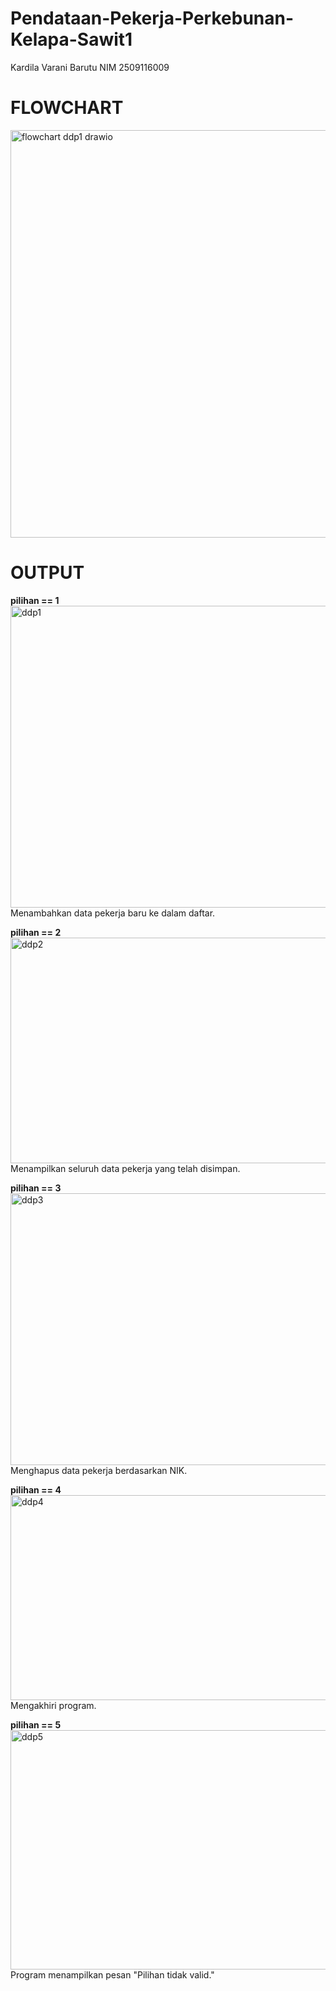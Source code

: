 # Pendataan-Pekerja-Perkebunan-Kelapa-Sawit1
Kardila Varani Barutu NIM 2509116009

# FLOWCHART

<img width="1041" height="652" alt="flowchart ddp1 drawio" src="https://github.com/user-attachments/assets/13b05cba-46a0-412b-aaec-7be9d0e2d90a" />

# OUTPUT
**pilihan == 1**
<img width="1195" height="483" alt="ddp1" src="https://github.com/user-attachments/assets/1f903652-e9b5-458a-af75-1b8900f4d308" />
Menambahkan data pekerja baru ke dalam daftar.


**pilihan == 2**
<img width="1333" height="361" alt="ddp2" src="https://github.com/user-attachments/assets/c64e1d4b-cab0-4974-851a-69f132ba750f" />
Menampilkan seluruh data pekerja yang telah disimpan.


**pilihan == 3**
<img width="1190" height="435" alt="ddp3" src="https://github.com/user-attachments/assets/4d869bf2-6d9b-4eb8-8ed3-8464c1f920aa" />
Menghapus data pekerja berdasarkan NIK.


**pilihan == 4**
<img width="1138" height="328" alt="ddp4" src="https://github.com/user-attachments/assets/857b17a3-de6f-48e7-aa1f-2cff33d79427" />
Mengakhiri program.

**pilihan == 5**
<img width="1199" height="383" alt="ddp5" src="https://github.com/user-attachments/assets/4598b319-918e-4299-a052-51078e373c76" />
Program menampilkan pesan "Pilihan tidak valid."
